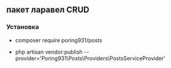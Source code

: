 ## пакет ларавел CRUD

### Установка

- composer require poring931/posts

- php artisan vendor:publish --provider='Poring931\Posts\Providers\PostsServiceProvider'
